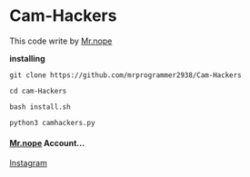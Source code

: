 # Cam-Hackers
This code write by [Mr.nope](https://github.com/mrprogrammer2938)

**installing**
```
git clone https://github.com/mrprogrammer2938/Cam-Hackers

cd cam-Hackers

bash install.sh

python3 camhackers.py

```

#### [Mr.nope](https://github.com/mrprogrammer2938) Account...
[Instagram](https://instagram.com/programmer2938)
